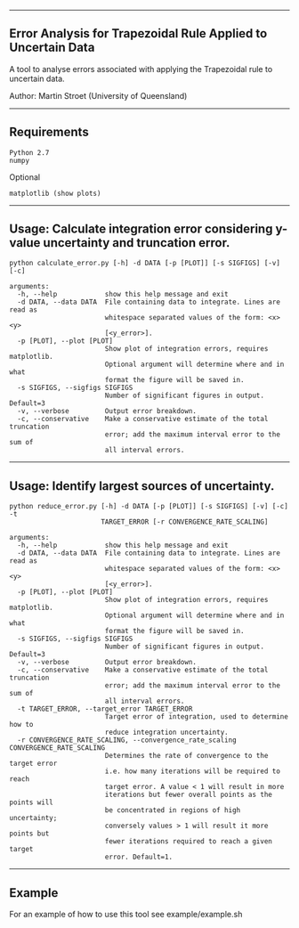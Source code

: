 -----------------------------------
Error Analysis for Trapezoidal Rule Applied to Uncertain Data
-----------------------------------

A tool to analyse errors associated with applying the Trapezoidal rule to uncertain data.

Author: Martin Stroet (University of Queensland)

---------------------
Requirements
----------------------

    Python 2.7
    numpy

Optional

    matplotlib (show plots)

-------------------------------------------------------------------------------
Usage: Calculate integration error considering y-value uncertainty and truncation error.
-------------------------------------------------------------------------------
    python calculate_error.py [-h] -d DATA [-p [PLOT]] [-s SIGFIGS] [-v] [-c]

    arguments:
      -h, --help            show this help message and exit
      -d DATA, --data DATA  File containing data to integrate. Lines are read as
                            whitespace separated values of the form: <x> <y>
                            [<y_error>].
      -p [PLOT], --plot [PLOT]
                            Show plot of integration errors, requires matplotlib.
                            Optional argument will determine where and in what
                            format the figure will be saved in.
      -s SIGFIGS, --sigfigs SIGFIGS
                            Number of significant figures in output. Default=3
      -v, --verbose         Output error breakdown.
      -c, --conservative    Make a conservative estimate of the total truncation
                            error; add the maximum interval error to the sum of
                            all interval errors.


-------------------------------------------------------------------------------
Usage: Identify largest sources of uncertainty.
-------------------------------------------------------------------------------

    python reduce_error.py [-h] -d DATA [-p [PLOT]] [-s SIGFIGS] [-v] [-c] -t
                           TARGET_ERROR [-r CONVERGENCE_RATE_SCALING]

    arguments:
      -h, --help            show this help message and exit
      -d DATA, --data DATA  File containing data to integrate. Lines are read as
                            whitespace separated values of the form: <x> <y>
                            [<y_error>].
      -p [PLOT], --plot [PLOT]
                            Show plot of integration errors, requires matplotlib.
                            Optional argument will determine where and in what
                            format the figure will be saved in.
      -s SIGFIGS, --sigfigs SIGFIGS
                            Number of significant figures in output. Default=3
      -v, --verbose         Output error breakdown.
      -c, --conservative    Make a conservative estimate of the total truncation
                            error; add the maximum interval error to the sum of
                            all interval errors.
      -t TARGET_ERROR, --target_error TARGET_ERROR
                            Target error of integration, used to determine how to
                            reduce integration uncertainty.
      -r CONVERGENCE_RATE_SCALING, --convergence_rate_scaling CONVERGENCE_RATE_SCALING
                            Determines the rate of convergence to the target error
                            i.e. how many iterations will be required to reach
                            target error. A value < 1 will result in more
                            iterations but fewer overall points as the points will
                            be concentrated in regions of high uncertainty;
                            conversely values > 1 will result it more points but
                            fewer iterations required to reach a given target
                            error. Default=1.

----------------------------
Example
----------------------------

For an example of how to use this tool see example/example.sh